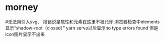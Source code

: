 # morney
#无法用引入svg、
报错说是属性和元素在这里不被允许 浏览器检查中elements显示“shadow-root（closed）” yarn serve以后显示no type errors found 但是icon图片显示不出来
